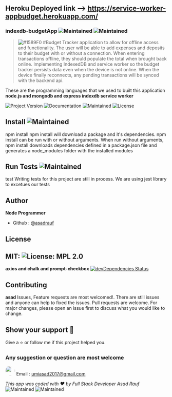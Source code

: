## Heroku Deployed link --> https://service-worker-appbudget.herokuapp.com/       
### indexdb-budgetApp ![Maintained](https://img.shields.io/badge/workout-tracker-yellowgreen) ![Maintained](https://img.shields.io/badge/UNC-bootCamp-blue)

> ![#1589F0](https://placehold.it/15/1589F0/000000?text=+) #Budget Tracker application to allow for offline access and functionality.  The user will be able to add expenses and deposits to their budget with or without a connection. When entering transactions offline, they should populate the total when brought back online. Implementing IndexedDB and service worker so the budget tracker persists data even when the device is not online. When the device finally reconnects, any pending transactions will be synced with the backend api.

These are the programming languages that we used to built this application
**node.js and mongodb and express indexdb service worker**


![Project Version](https://img.shields.io/badge/Version-version1.1-blue)  ![Documentation](https://img.shields.io/badge/Documentation-Yes-yellowgreen) ![Maintained](https://img.shields.io/badge/Maintained-Yes-yellowgreen)  ![License](https://img.shields.io/badge/License-MIT-green)

## Install  ![Maintained](https://img.shields.io/badge/npm-install-red)
npm install
npm install will download a package and it's dependencies. npm install can be run with or without arguments. When run without arguments, npm install downloads dependencies defined in a package.json file and generates a node_modules folder with the installed modules

## Run Tests  ![Maintained](https://img.shields.io/badge/npm-test-red)
test
Writing tests for this project are still in process. We are using jest library to excetues our tests

## Author
**Node Programmer**
- Github : [@asadrauf](https://github.com/asadrauf)

## License 
MIT: ![License: MPL 2.0](https://img.shields.io/badge/License-MPL%202.0-brightgreen.svg)
---
**axios and chalk and prompt-checkbox** [![devDependencies Status](https://david-dm.org/dwyl/hapi-auth-jwt2/dev-status.svg)](https://david-dm.org/dwyl/hapi-auth-jwt2?type=dev)
## Contributing
**asad**
Issues, Feature requests are most welcomed!. There are still issues and anyone can help to fixed the issues. Pull requests are welcome. For major changes, please open an issue first to discuss what you would like to change.

## Show your support :pray:
Give a :star: or follow me if this project helped you.
### Any suggestion or question are most welcome
<img src="https://avatars1.githubusercontent.com/u/7818024?v=4"  style="border-radius: 18px" width="30px" style = "border: 2px solid green" /> Email : [umiasad2017@gmail.com](asadrauf)

*This app was coded with :heart: by Full Stack Developer Asad Rauf*
![Maintained](https://img.shields.io/badge/mongodb-nodejs-yellowgreen) ![Maintained](https://img.shields.io/badge/morgan-express-blue)


